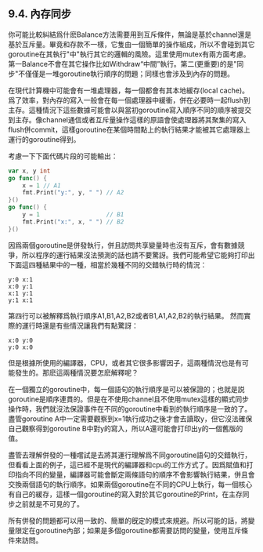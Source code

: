 ## 9.4. 內存同步

你可能比較糾結爲什麽Balance方法需要用到互斥條件，無論是基於channel還是基於互斥量。畢竟和存款不一樣，它隻由一個簡單的操作組成，所以不會碰到其它goroutine在其執行"中"執行其它的邏輯的風險。這里使用mutex有兩方面考慮。第一Balance不會在其它操作比如Withdraw“中間”執行。第二(更重要)的是"同步"不僅僅是一堆goroutine執行順序的問題；同樣也會涉及到內存的問題。

在現代計算機中可能會有一堆處理器，每一個都會有其本地緩存(local cache)。爲了效率，對內存的寫入一般會在每一個處理器中緩衝，併在必要時一起flush到主存。這種情況下這些數據可能會以與當初goroutine寫入順序不同的順序被提交到主存。像channel通信或者互斥量操作這樣的原語會使處理器將其聚集的寫入flush併commit，這樣goroutine在某個時間點上的執行結果才能被其它處理器上運行的goroutine得到。

考慮一下下面代碼片段的可能輸出：

```go
var x, y int
go func() {
    x = 1 // A1
    fmt.Print("y:", y, " ") // A2
}()
go func() {
    y = 1                   // B1
    fmt.Print("x:", x, " ") // B2
}()
```

因爲兩個goroutine是併發執行，併且訪問共享變量時也沒有互斥，會有數據競爭，所以程序的運行結果沒法預測的話也請不要驚訝。我們可能希望它能夠打印出下面這四種結果中的一種，相當於幾種不同的交錯執行時的情況：

```
y:0 x:1
x:0 y:1
x:1 y:1
y:1 x:1
```

第四行可以被解釋爲執行順序A1,B1,A2,B2或者B1,A1,A2,B2的執行結果。
然而實際的運行時還是有些情況讓我們有點驚訝：

```
x:0 y:0
y:0 x:0
```

但是根據所使用的編譯器，CPU，或者其它很多影響因子，這兩種情況也是有可能發生的。那麽這兩種情況要怎麽解釋呢？

在一個獨立的goroutine中，每一個語句的執行順序是可以被保證的；也就是説goroutine是順序連貫的。但是在不使用channel且不使用mutex這樣的顯式同步操作時，我們就沒法保證事件在不同的goroutine中看到的執行順序是一致的了。盡管goroutine A中一定需要觀察到x=1執行成功之後才會去讀取y，但它沒法確保自己觀察得到goroutine B中對y的寫入，所以A還可能會打印出y的一個舊版的值。

盡管去理解併發的一種嚐試是去將其運行理解爲不同goroutine語句的交錯執行，但看看上面的例子，這已經不是現代的編譯器和cpu的工作方式了。因爲賦值和打印指向不同的變量，編譯器可能會斷定兩條語句的順序不會影響執行結果，併且會交換兩個語句的執行順序。如果兩個goroutine在不同的CPU上執行，每一個核心有自己的緩存，這樣一個goroutine的寫入對於其它goroutine的Print，在主存同步之前就是不可見的了。

所有併發的問題都可以用一致的、簡單的旣定的模式來規避。所以可能的話，將變量限定在goroutine內部；如果是多個goroutine都需要訪問的變量，使用互斥條件來訪問。

